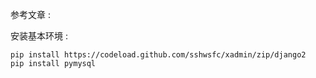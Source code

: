 

参考文章 :

    

安装基本环境 :

    pip install https://codeload.github.com/sshwsfc/xadmin/zip/django2
    pip install pymysql